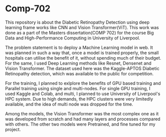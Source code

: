 # Comp-702
This  repository is about the Diabetic Retinopathy Detection using deep learning frame works like CNN and Vision Transformer(ViT). This work was done as a part of the Masters dissertation(COMP 702) for the course Big Data and High-Performance Computing in University of Liverpool.

The problem statement is to deploy a Machine Learning model in web. It was planned in such a way that, once a model is trained properly, the small hospitals can utilise the benefit of it, without spending much of their budget. For the same, I used Deep Learning methods like Resnet, Densenet and Vision Transformer. The dataset used here was the Kaggle-APTOS Diabetic Retinopathy detection, which was available to the public for competition. 

For the training, I planned to exlplore the benefits of GPU based training and Parallel training using single and multi-nodes. For single GPU training, I used Kaggle and Colab, and multi, I planned to use University of Liverpool's HPC system. Due to high demands, the HPC clusters were very limitedly available, and the idea of multi node was dropped for the time. 

Among the models, the Vision Transformer was the most complex one as it was developed from scratch and had many layers and processes compared with others. The other two models were Pretrained, and fine tuned for my project. 

